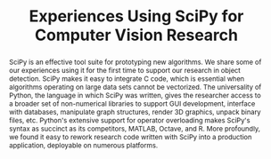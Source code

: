 ---
title: Experiences Using SciPy for Computer Vision Research
abstract: SciPy is an effective tool suite for prototyping new algorithms. We share some of our experiences using it for the first time to support our research in object detection. SciPy makes it easy to integrate C code, which is essential when algorithms operating on large data sets cannot be vectorized. The universality of Python, the language in which SciPy was written, gives the researcher access to a broader set of non-numerical libraries to support GUI development, interface with databases, manipulate graph structures, render 3D graphics, unpack binary files, etc. Python's extensive support for operator overloading makes SciPy's syntax as succinct as its competitors, MATLAB, Octave, and R. More profoundly, we found it easy to rework research code written with SciPy into a production application, deployable on numerous platforms.
---